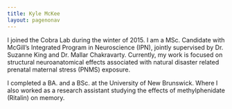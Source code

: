 ```yaml
---
title: Kyle McKee
layout: pagenonav
---
```


I joined the Cobra Lab during the winter of 2015. I am a MSc. Candidate with McGill’s Integrated Program in Neuroscience (IPN), jointly supervised by Dr. Suzanne King and Dr. Mallar Chakravarty. Currently, my work is focused on structural neuroanatomical effects associated with natural disaster related prenatal maternal stress (PNMS) exposure.

I completed a BA. and a BSc. at the University of New Brunswick. Where I also worked as a research assistant studying the effects of methylphenidate (Ritalin) on memory.

